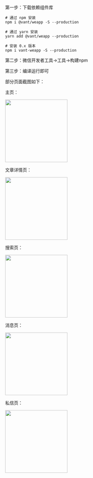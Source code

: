 第一步：下载依赖组件库
```shell
# 通过 npm 安装
npm i @vant/weapp -S --production

# 通过 yarn 安装
yarn add @vant/weapp --production

# 安装 0.x 版本
npm i vant-weapp -S --production
```

第二步：微信开发者工具->工具->构建npm

第三步：编译运行即可

部分页面截图如下：

主页：

<img src="https://github.com/yangxiaozhuo/wx_wlbbj/assets/52859968/4e93a4ed-3602-4498-ad3a-d32f680f0e61" width="200px">

文章详情页：

<img src="https://github.com/yangxiaozhuo/wx_wlbbj/assets/52859968/7e47c47e-0682-4074-8216-c19f02db5d30" width="200px">

搜索页：

<img src="https://github.com/yangxiaozhuo/wx_wlbbj/assets/52859968/c2e3c3f4-e487-4d1c-a415-eaee6d62ce4f" width="200px">

消息页：

<img src="https://github.com/yangxiaozhuo/wx_wlbbj/assets/52859968/cedbcdc0-fbfc-4c8c-8d9e-e624d60359a2" width="200px">

私信页：

<img src="https://github.com/yangxiaozhuo/wx_wlbbj/assets/52859968/f30dd8f2-4ca4-466f-ba83-b93c60411495" width="200px">
